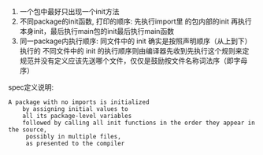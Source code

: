 
1. 一个包中最好只出现一个init方法
2. 不同package的init函数, 打印的顺序:
    先执行import里 的包内部的init 再执行本身init，最后执行main包的init最后执行main函数
3. 同一package内执行顺序:
    同文件中的 init 确实是按照声明顺序（从上到下）执行的
    不同文件中的 init 的执行顺序则由编译器先收到先执行这个规则来定
        规范并没有定义应该先送哪个文件，仅仅是鼓励按文件名称词法序（即字母序）

spec定义说明:
```
A package with no imports is initialized
    by assigning initial values to
    all its package-level variables
    followed by calling all init functions in the order they appear in the source,
     possibly in multiple files,
     as presented to the compiler
```